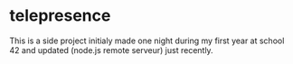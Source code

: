 # telepresence

This is a side project initialy made one night during my first year at school 42 and updated (node.js remote serveur) just recently.
